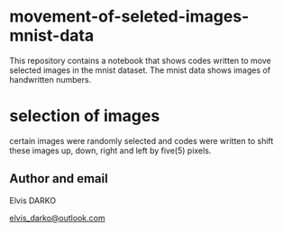 #  movement-of-seleted-images-mnist-data
 This repository contains a notebook that shows codes written to move selected images in the mnist dataset. 
 The mnist data shows images of handwritten numbers.


# selection of images
certain images were randomly selected and codes were written to shift these images up, down, right and left by five(5) pixels.

## Author and email
Elvis DARKO

elvis_darko@outlook.com
